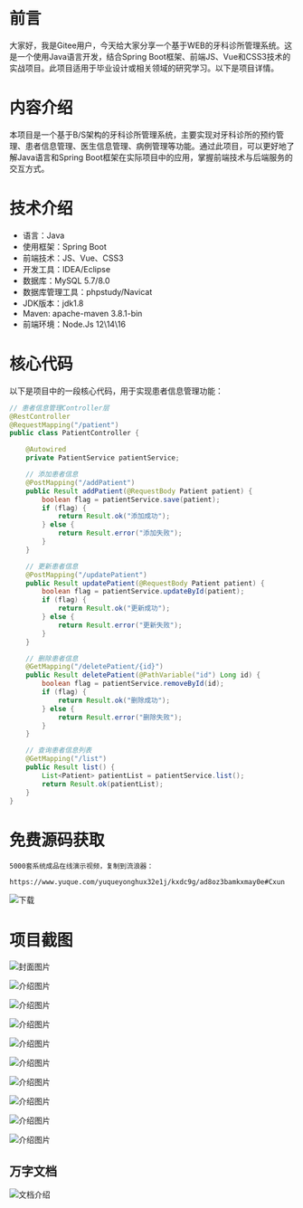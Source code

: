 # 前言

大家好，我是Gitee用户，今天给大家分享一个基于WEB的牙科诊所管理系统。这是一个使用Java语言开发，结合Spring Boot框架、前端JS、Vue和CSS3技术的实战项目。此项目适用于毕业设计或相关领域的研究学习。以下是项目详情。

# 内容介绍

本项目是一个基于B/S架构的牙科诊所管理系统，主要实现对牙科诊所的预约管理、患者信息管理、医生信息管理、病例管理等功能。通过此项目，可以更好地了解Java语言和Spring Boot框架在实际项目中的应用，掌握前端技术与后端服务的交互方式。

# 技术介绍

- 语言：Java
- 使用框架：Spring Boot
- 前端技术：JS、Vue、CSS3
- 开发工具：IDEA/Eclipse
- 数据库：MySQL 5.7/8.0
- 数据库管理工具：phpstudy/Navicat
- JDK版本：jdk1.8
- Maven: apache-maven 3.8.1-bin
- 前端环境：Node.Js 12\14\16

# 核心代码

以下是项目中的一段核心代码，用于实现患者信息管理功能：

```java
// 患者信息管理Controller层
@RestController
@RequestMapping("/patient")
public class PatientController {

    @Autowired
    private PatientService patientService;

    // 添加患者信息
    @PostMapping("/addPatient")
    public Result addPatient(@RequestBody Patient patient) {
        boolean flag = patientService.save(patient);
        if (flag) {
            return Result.ok("添加成功");
        } else {
            return Result.error("添加失败");
        }
    }

    // 更新患者信息
    @PostMapping("/updatePatient")
    public Result updatePatient(@RequestBody Patient patient) {
        boolean flag = patientService.updateById(patient);
        if (flag) {
            return Result.ok("更新成功");
        } else {
            return Result.error("更新失败");
        }
    }

    // 删除患者信息
    @GetMapping("/deletePatient/{id}")
    public Result deletePatient(@PathVariable("id") Long id) {
        boolean flag = patientService.removeById(id);
        if (flag) {
            return Result.ok("删除成功");
        } else {
            return Result.error("删除失败");
        }
    }

    // 查询患者信息列表
    @GetMapping("/list")
    public Result list() {
        List<Patient> patientList = patientService.list();
        return Result.ok(patientList);
    }
}
```

# 免费源码获取

```
5000套系统成品在线演示视频，复制到流浪器： 
```
```
https://www.yuque.com/yuqueyonghux32e1j/kxdc9g/ad8oz3bamkxmay0e#Cxun
```
![下载](https://img12.360buyimg.com/ddimg/jfs/t1/339687/11/1349/28408/68ad865fF412d7877/adaa650483a100f2.jpg)

# 项目截图

![封面图片](https://img11.360buyimg.com/ddimg/jfs/t1/310094/8/26521/211417/689ea982F07a533f2/4eb5e36e3a399c23.jpg)

![介绍图片](https://img14.360buyimg.com/ddimg/jfs/t1/315667/5/26414/162757/689ea960Fa3dfb037/36e854d5038d6c24.jpg)

![介绍图片](https://img12.360buyimg.com/ddimg/jfs/t1/317676/32/24515/171798/689ea960F4c01722d/2d1f5099f0334486.jpg)

![介绍图片](https://img12.360buyimg.com/ddimg/jfs/t1/313838/33/26263/162898/689ea966F3834f4c2/1035c3a1912ccce1.jpg)

![介绍图片](https://img12.360buyimg.com/ddimg/jfs/t1/320666/6/24838/165167/689ea969Ff121547c/7b11700bb77a206c.jpg)

![介绍图片](https://img13.360buyimg.com/ddimg/jfs/t1/289951/23/15085/39440/689ea96aF8edcc546/d05913be055fe2b4.jpg)

![介绍图片](https://img13.360buyimg.com/ddimg/jfs/t1/320894/18/24810/34383/689ea96bFe20fc5b1/f3c40e9f53c92997.jpg)

![介绍图片](https://img13.360buyimg.com/ddimg/jfs/t1/325893/21/4673/36052/689ea96cFb1e1334b/e725a99c30dcd64a.jpg)

![介绍图片](https://img13.360buyimg.com/ddimg/jfs/t1/324277/40/4776/37805/689ea96cF5b86ecce/eeac55f3258291ba.jpg)

![介绍图片](https://img12.360buyimg.com/ddimg/jfs/t1/314355/6/26733/38735/689ea96dFc4decec0/5579c9ca0c3e3b73.jpg)


## 万字文档
![文档介绍](https://img14.360buyimg.com/ddimg/jfs/t1/338393/1/3576/156947/68b1ad0cF74dc525c/ff9cd6c574295685.jpg)
